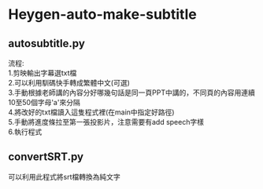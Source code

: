 # Heygen-auto-make-subtitle  
## **autosubtitle.py**  
流程:  
1.剪映輸出字幕選txt檔  
2.可以利用馴碼快手轉成繁體中文(可選)  
3.手動根據老師講的內容分好哪幾句話是同一頁PPT中講的，不同頁的內容用連續10至50個字母'a'來分隔  
4.將改好的txt檔讀入這隻程式裡(在main中指定好路徑)  
5.手動將進度條拉至第一張投影片，注意需要有add speech字樣  
6.執行程式  
## **convertSRT.py**  
可以利用此程式將srt檔轉換為純文字
